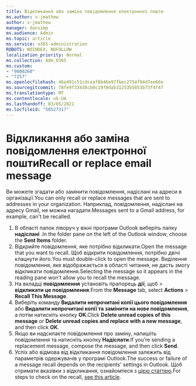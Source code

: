 ```yaml
---
title: Відкликання або заміна повідомлення електронної пошти
ms.author: v-jmathew
author: v-jmathew
manager: dansimp
ms.audience: Admin
ms.topic: article
ms.service: o365-administration
ROBOTS: NOINDEX, NOFOLLOW
localization_priority: Normal
ms.collection: Adm_O365
ms.custom:
- "9000260"
- "7257"
ms.openlocfilehash: 46e491c51cdceaf8b46e97fbec2754f94d7ee66e
ms.sourcegitcommit: 78fe9f33438cb0c19f0dab31253b5853b73f4f47
ms.translationtype: MT
ms.contentlocale: uk-UA
ms.lasthandoff: 03/05/2021
ms.locfileid: "50527317"
---
```

# <a name="recall-or-replace-email-message"></a><span data-ttu-id="c0f18-102">Відкликання або заміна повідомлення електронної пошти</span><span class="sxs-lookup"><span data-stu-id="c0f18-102">Recall or replace email message</span></span>

<span data-ttu-id="c0f18-103">Ви можете згадати або замінити повідомлення, надіслані на адреси в організації.</span><span class="sxs-lookup"><span data-stu-id="c0f18-103">You can only recall or replace messages that are sent to addresses in your organization.</span></span> <span data-ttu-id="c0f18-104">Наприклад, повідомлення, надіслані на адресу Gmail, не можна нагадати.</span><span class="sxs-lookup"><span data-stu-id="c0f18-104">Messages sent to a Gmail address, for example, can't be recalled.</span></span>

1. <span data-ttu-id="c0f18-105">В області папок ліворуч у вікні програми Outlook виберіть папку **надіслані** .</span><span class="sxs-lookup"><span data-stu-id="c0f18-105">In the folder pane on the left of the Outlook window, choose the **Sent Items** folder.</span></span>
2. <span data-ttu-id="c0f18-106">Відкрийте повідомлення, яке потрібно відкликати.</span><span class="sxs-lookup"><span data-stu-id="c0f18-106">Open the message that you want to recall.</span></span> <span data-ttu-id="c0f18-107">Щоб відкрити повідомлення, потрібно двічі клацнути його.</span><span class="sxs-lookup"><span data-stu-id="c0f18-107">You must double-click to open the message.</span></span> <span data-ttu-id="c0f18-108">Виділення повідомлення, яке відображається в області читання, не дасть змогу відкликати повідомлення.</span><span class="sxs-lookup"><span data-stu-id="c0f18-108">Selecting the message so it appears in the reading pane won't allow you to recall the message.</span></span>
3. <span data-ttu-id="c0f18-109">На вкладці **повідомлення** установіть прапорець **дії**, щоб  >  **відкликати це повідомлення**.</span><span class="sxs-lookup"><span data-stu-id="c0f18-109">From the **Message** tab, select **Actions** > **Recall This Message**.</span></span>
4. <span data-ttu-id="c0f18-110">Виберіть команду **Видалити непрочитані копії цього повідомлення** або **Видалити непрочитані копії та замінити на нове повідомлення**, а потім натисніть кнопку **OK**.</span><span class="sxs-lookup"><span data-stu-id="c0f18-110">Click **Delete unread copies of this message** or **Delete unread copies and replace with a new message**, and then click **OK**.</span></span>
5. <span data-ttu-id="c0f18-111">Якщо ви надсилаєте повідомлення про заміну, напишіть повідомлення та натисніть кнопку **Надіслати**.</span><span class="sxs-lookup"><span data-stu-id="c0f18-111">If you’re sending a replacement message, compose the message, and then click **Send**.</span></span>
6. <span data-ttu-id="c0f18-112">Успіх або відмова від відкликання повідомлення залежить від параметрів одержувачів у програмі Outlook.</span><span class="sxs-lookup"><span data-stu-id="c0f18-112">The success or failure of a message recall depends on the recipients' settings in Outlook.</span></span> <span data-ttu-id="c0f18-113">Щоб отримати вказівки з відкликання, ознайомтеся з [цією статтею](https://support.office.com/article/recall-or-replace-an-email-message-that-you-sent-35027f88-d655-4554-b4f8-6c0729a723a0#tocheck).</span><span class="sxs-lookup"><span data-stu-id="c0f18-113">For steps to check on the recall, [see this article](https://support.office.com/article/recall-or-replace-an-email-message-that-you-sent-35027f88-d655-4554-b4f8-6c0729a723a0#tocheck).</span></span>
